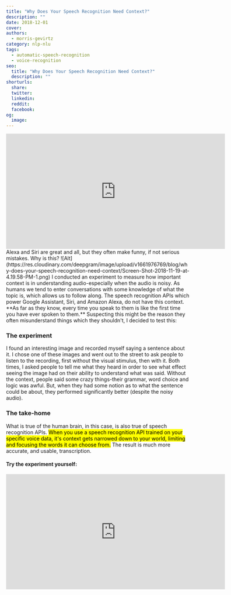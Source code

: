 ```yaml
---
title: "Why Does Your Speech Recognition Need Context?"
description: ""
date: 2018-12-01
cover: 
authors:
  - morris-gevirtz
category: nlp-nlu
tags:
  - automatic-speech-recognition
  - voice-recognition
seo:
  title: "Why Does Your Speech Recognition Need Context?"
  description: ""
shorturls:
  share: 
  twitter: 
  linkedin: 
  reddit: 
  facebook: 
og:
  image: 
---
```


<iframe src="https://www.youtube.com/embed/04YXLTnafTc" width="600" height="315" frameborder="0" allowfullscreen="allowfullscreen"></iframe>Alexa and Siri are great and all, but they often make funny, if not serious mistakes. Why is this? ![Alt](https://res.cloudinary.com/deepgram/image/upload/v1661976769/blog/why-does-your-speech-recognition-need-context/Screen-Shot-2018-11-19-at-4.19.58-PM-1.png) I conducted an experiment to measure how important context is in understanding audio-especially when the audio is noisy. As humans we tend to enter conversations with some knowledge of what the topic is, which allows us to follow along. The speech recognition APIs which power Google Assistant, Siri, and Amazon Alexa, do not have this context. **As far as they know, every time you speak to them is like the first time you have ever spoken to them.** Suspecting this might be the reason they often misunderstand things which they shouldn't, I decided to test this:

### The experiment

I found an interesting image and recorded myself saying a sentence about it. I chose one of these images and went out to the street to ask people to listen to the recording, first without the visual stimulus, then with it. Both times, I asked people to tell me what they heard in order to see what effect seeing the image had on their ability to understand what was said. Without the context, people said some crazy things-their grammar, word choice and logic was awful. But, when they had some notion as to what the sentence could be about, they performed significantly better (despite the noisy audio).

### The take-home

What is true of the human brain, in this case, is also true of speech recognition APIs. <mark>When you use a speech recognition API trained on your specific voice data, it's context gets narrowed down to your world, limiting and focusing the words it can choose from.</mark> The result is much more accurate, and usable, transcription.

#### Try the experiment yourself:

<iframe src="https://www.youtube.com/embed/IyqLOIDLZnQ" width="600" height="315" frameborder="0" allowfullscreen="allowfullscreen"></iframe>
